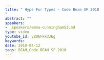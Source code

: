 ```yaml
---
title: " Hype For Types - Code Beam SF 2018
"
abstract: ""
speakers:
- _speakers/emma-cunningham53.md
type: video
youtube_id: yZO6FkkdJEg
keywords: 
date: 2018-04-12
tags: BEAM,Code BEAM SF 2018
---
```

